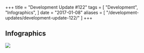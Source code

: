 +++
title = "Development Update #122"
tags = [
    "Development",
    "Infographics",
]
date = "2017-01-08"
aliases = [
	"/development-updates/development-update-122/"
]
+++

## Infographics

![](/img/dev-update-122-1.jpg)
